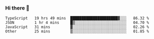 ### Hi there 👋

<!--START_SECTION:waka-->

```text
TypeScript   19 hrs 49 mins  █████████████████████▓░░░   86.32 %
JSON         1 hr 4 mins     █▒░░░░░░░░░░░░░░░░░░░░░░░   04.70 %
JavaScript   31 mins         ▓░░░░░░░░░░░░░░░░░░░░░░░░   02.26 %
Other        25 mins         ▒░░░░░░░░░░░░░░░░░░░░░░░░   01.85 %
```

<!--END_SECTION:waka-->

